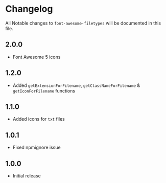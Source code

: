 # Changelog

All Notable changes to `font-awesome-filetypes` will be documented in this file.

## 2.0.0
- Font Awesome 5 icons

## 1.2.0
- Added `getExtensionForFilename`, `getClassNameForFilename` & `getIconForFilename` functions

## 1.1.0
- Added icons for `txt` files

## 1.0.1
- Fixed npmignore issue

## 1.0.0
- Initial release
